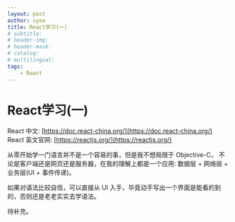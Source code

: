 ```yaml
---
layout: post
author: syea
title: React学习(一)
# subtitle:
# header-img: 
# header-mask:  
# catalog: 
# multilingual: 
tags:
    - React
---
```


# React学习(一)

React 中文: [https://doc.react-china.org/](https://doc.react-china.org/)<br />
React 英文官网: [https://reactjs.org/](https://reactjs.org/)<br />

从零开始学一门语言并不是一个容易的事，但是我不想局限于 Objective-C，
不论是客户端还是网页还是服务器，在我的理解上都是一个应用:
数据层 + 网络层 + 业务层(UI + 事件传递)。

如果对语法比较自信，可以直接从 UI 入手，毕竟动手写出一个界面是能看的到的，否则还是老老实实去学语法。

待补充。
